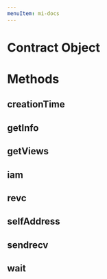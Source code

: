 ```yaml
---
menuItem: mi-docs
---
```


# Contract Object

# Methods

## creationTime

## getInfo

## getViews

## iam

## revc

## selfAddress

## sendrecv

## wait